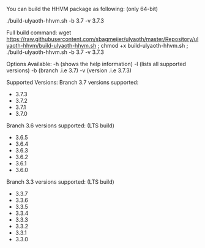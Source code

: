You can build the HHVM package as following: (only 64-bit)

./build-ulyaoth-hhvm.sh -b 3.7 -v 3.7.3

Full build command:
wget https://raw.githubusercontent.com/sbagmeijer/ulyaoth/master/Repository/ulyaoth-hhvm/build-ulyaoth-hhvm.sh ; chmod +x build-ulyaoth-hhvm.sh ; ./build-ulyaoth-hhvm.sh -b 3.7 -v 3.7.3


Options Available:
-h (shows the help information)
-l (lists all supported versions)
-b (branch .i.e 3.7)
-v (version .i.e 3.7.3)

Supported Versions:
Branch 3.7 versions supported:
* 3.7.3
* 3.7.2
* 3.7.1
* 3.7.0

Branch 3.6 versions supported: (LTS build)
* 3.6.5
* 3.6.4
* 3.6.3
* 3.6.2
* 3.6.1
* 3.6.0

Branch 3.3 versions supported: (LTS build)
* 3.3.7
* 3.3.6
* 3.3.5
* 3.3.4
* 3.3.3
* 3.3.2
* 3.3.1
* 3.3.0

